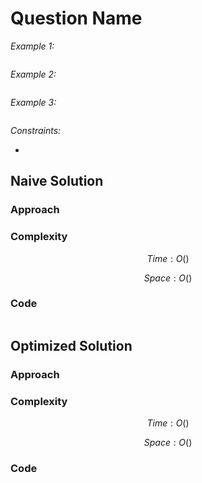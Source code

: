 # Question Name

*Example 1:*

```txt

```

*Example 2:*

```txt

```

*Example 3:*

```txt

```

*Constraints:*

*

## Naive Solution

### Approach

<!-- Describe your approach to solving the problem. -->

### Complexity

$$Time: O()$$

$$Space: O()$$

### Code

```py

```

## Optimized Solution

### Approach

<!-- Describe your approach to solving the problem. -->

### Complexity

$$Time: O()$$

$$Space: O()$$

### Code
